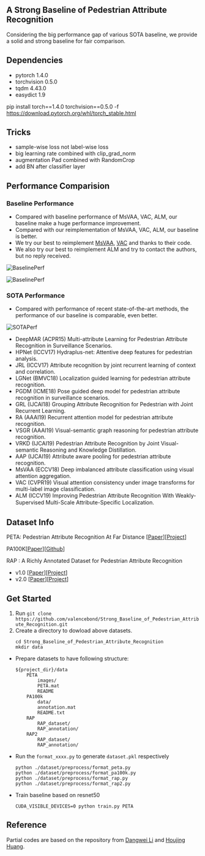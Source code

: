 ## A Strong Baseline of Pedestrian Attribute Recognition

Considering the big performance gap of various SOTA baseline, we provide a solid and strong baseline for fair comparison.



## Dependencies

- pytorch 1.4.0
- torchvision 0.5.0
- tqdm 4.43.0
- easydict 1.9

pip install torch==1.4.0 torchvision==0.5.0 -f https://download.pytorch.org/whl/torch_stable.html

## Tricks
- sample-wise loss not label-wise loss
- big learning rate combined with clip_grad_norm
- augmentation Pad combined with RandomCrop
- add BN after classifier layer


## Performance Comparision

### Baseline Performance

- Compared with baseline performance of MsVAA, VAC, ALM, our baseline make a huge performance improvement.
- Compared with our reimplementation of MsVAA, VAC, ALM, our baseline is better.
- We try our best to reimplement [MsVAA](https://github.com/cvcode18/imbalanced_learning), [VAC](https://github.com/hguosc/visual_attention_consistency) and thanks to their code.
- We also try our best to reimplement ALM and try to contact the authors, but no reply received.

![BaselinePerf](https://github.com/valencebond/Strong_Baseline_of_Pedestrian_Attribute_Recognition/blob/master/imgs/baseline.png)


![BaselinePerf](https://github.com/valencebond/Strong_Baseline_of_Pedestrian_Attribute_Recognition/blob/master/imgs/baseline_rap2.png)


### SOTA Performance

- Compared with performance of recent state-of-the-art methods, the performance of our baseline is comparable, even better.

![SOTAPerf](https://github.com/valencebond/Strong_Baseline_of_Pedestrian_Attribute_Recognition/blob/master/imgs/SOTA.png)


- DeepMAR (ACPR15) Multi-attribute Learning for Pedestrian Attribute Recognition in Surveillance Scenarios.
- HPNet (ICCV17) Hydraplus-net: Attentive deep features for pedestrian analysis.
- JRL (ICCV17) Attribute recognition by joint recurrent learning of context and correlation.
- LGNet (BMVC18) Localization guided learning for pedestrian attribute recognition.
- PGDM (ICME18) Pose guided deep model for pedestrian attribute recognition in surveillance scenarios.
- GRL (IJCAI18) Grouping Attribute Recognition for Pedestrian with Joint Recurrent Learning.
- RA (AAAI19) Recurrent attention model for pedestrian attribute recognition.
- VSGR (AAAI19) Visual-semantic graph reasoning for pedestrian attribute recognition.
- VRKD (IJCAI19) Pedestrian Attribute Recognition by Joint Visual-semantic Reasoning and Knowledge Distillation.
- AAP (IJCAI19) Attribute aware pooling for pedestrian attribute recognition.
- MsVAA (ECCV18) Deep imbalanced attribute classification using visual attention aggregation.
- VAC (CVPR19) Visual attention consistency under image transforms for multi-label image classification.
- ALM (ICCV19) Improving Pedestrian Attribute Recognition With Weakly-Supervised Multi-Scale Attribute-Speciﬁc Localization.


## Dataset Info
PETA: Pedestrian Attribute Recognition At Far Distance [[Paper](http://mmlab.ie.cuhk.edu.hk/projects/PETA_files/Pedestrian%20Attribute%20Recognition%20At%20Far%20Distance.pdf)][[Project](http://mmlab.ie.cuhk.edu.hk/projects/PETA.html)]

PA100K[[Paper](http://openaccess.thecvf.com/content_ICCV_2017/papers/Liu_HydraPlus-Net_Attentive_Deep_ICCV_2017_paper.pdf)][[Github](https://github.com/xh-liu/HydraPlus-Net)]

RAP : A Richly Annotated Dataset for Pedestrian Attribute Recognition 
- v1.0 [[Paper](https://arxiv.org/pdf/1603.07054v3.pdf)][[Project](http://www.rapdataset.com/)]
- v2.0 [[Paper](https://ieeexplore.ieee.org/abstract/document/8510891)][[Project](http://www.rapdataset.com/)]


## Get Started
1. Run `git clone https://github.com/valencebond/Strong_Baseline_of_Pedestrian_Attribute_Recognition.git`
2. Create a directory to dowload above datasets. 
    ```
    cd Strong_Baseline_of_Pedestrian_Attribute_Recognition
    mkdir data

    ```
- Prepare datasets to have following structure:
    ```
    ${project_dir}/data
        PETA
            images/
            PETA.mat
            README
        PA100k
            data/
            annotation.mat
            README.txt
        RAP
            RAP_dataset/
            RAP_annotation/
        RAP2
            RAP_dataset/
            RAP_annotation/
    ```
- Run the `format_xxxx.py` to generate `dataset.pkl` respectively
    ```
    python ./dataset/preprocess/format_peta.py
    python ./dataset/preprocess/format_pa100k.py
    python ./dataset/preprocess/format_rap.py
    python ./dataset/preprocess/format_rap2.py
    ``` 
- Train baseline based on resnet50
    ```
    CUDA_VISIBLE_DEVICES=0 python train.py PETA
    ``` 
 
## Reference

Partial codes are based on the repository from [Dangwei Li](https://github.com/dangweili/pedestrian-attribute-recognition-pytorch) 
and [Houjing Huang](https://github.com/dangweili/pedestrian-attribute-recognition-pytorch).


